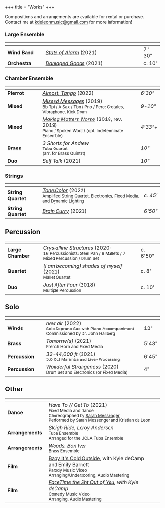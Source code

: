 +++
title = "Works"
+++


Compositions and arrangements are available for rental or purchase. <br>
Contact me at [kdeleonmusic@gmail.com](mailto:kdeleonmusic@gmail.com) for more information!
### Large Ensemble

| <img width=120/> | <img width=400/>                                 | <img width=50/> |
| ---------------- | ------------------------------------------------ | --------------- |
| **Wind Band**    | [_State of Alarm_](/works/state_of_alarm) (2021) | 7 ' 30"         |
| **Orchestra**    | [_Damaged Goods_](/works/damaged_goods) (2021)   | c. 10'          |

### Chamber Ensemble

| <img width=120/> | <img width=400/>                                                                                                                           | <img width=50/> |
| ---------------- | ------------------------------------------------------------------------------------------------------------------------------------------ | --------------- |
| **Pierrot**      | [_Almost, Tango_](/works/almost_tango) (2022)                                                                                              | *6'30"*         |
| **Mixed**        | [_Missed Messages_](/works/missed_messages) (2019)<br><sub>Bb Tpt / A Sax / Tbn / Pno / Perc: Crotales, Vibraphone, Kick Drum</sub>        | *9-10"*         |
| **Mixed**        | [_Making Matters Worse_](/works/making_matters_worse)  (2018, rev. 2019)<br><sub>Piano / Spoken Word / (opt. Indeterminate Ensemble)</sub> | *4'33"+*        |
| **Brass**        | _3 Shorts for Andrew_<br><sub>Tuba Quartet<br>(arr. for Brass Quintet)</sub>                                                               | *10"*           |
| **Duo**          | _Self Talk_  (2021)<br>                                                                                                                    | *10"*           |

### Strings

| <img width=120/>   | <img width=400/>                                                                                                                                                           |          |
| ------------------ | -------------------------------------------------------------------------------------------------------------------------------------------------------------------------- | -------- |
| **String Quartet** | [*Tone:Color*](/works/tone_color) (2022)                                           <br><sub>Amplified String Quartet, Electronics, Fixed Media, and Dynamic Lighting</sub> | *c. 45'* |
| **String Quartet** | [*Brain Curry*](/works/brain_curry) (2021)                                                                                                                                 | *6'50"*  |
## Percussion
| <img width=120/>  | <img width=400/>                                                                                                                                  |          |
| ----------------- | ------------------------------------------------------------------------------------------------------------------------------------------------- | -------- |
| **Large Chamber** | *Crystalline Structures* (2020)                          <br><sub>16 Percussionists: Steel Pan / 6 Mallets / 7 Mixed Percussion / Drum Set </sub> | c. 6'50" |
| **Quartet**       | *(i am becoming) shades of myself*  (2021)<br><sub>Mallet Quartet</sub>                                                                           | c. 8'    |
| **Duo**           | *Just After Four* (2018)                                        <br><sub>Multiple Percussion</sub>                                                | c. 10'   |
## Solo
| <img width=120/>   | <img width=400/>                                                                                                                                                     |       |
| ------------------ | -------------------------------------------------------------------------------------------------------------------------------------------------------------------- | ----- |
| **Winds**          | *new air* (2022)                                                       <br><sub>Solo Soprano Sax with Piano Accompaniment<br>Commissioned by Dr. John Hallberg</sub> | 12"   |
| **Brass**          | *Tomorrw(s)*  (2021)                                              <br><sub>French Horn and Fixed Media</sub>                                                         | 5'43" |
| **Percussion**     | *32-44,000 ft* (2021)                                            <br><sub>5.0 Oct Marimba and Live-Processing</sub>                                                  | 6'45" |
| **Percussion**<br> | *Wonderful Strangeness* (2020)                           <br><sub>Drum Set and Electronics (or Fixed Media)</sub>                                                    | 4"    |
## Other

| <img width=120/> | <img width=400/>                                                                                                                                                                                                                  |     |
| ---------------- | --------------------------------------------------------------------------------------------------------------------------------------------------------------------------------------------------------------------------------- | --- |
| **Dance**        | *Have To // Get To* (2021)                                      <br><sub>Fixed Media and Dance<br>Choreographed by [Sarah Messenger](https://www.sarahmessenger.com/) <br>Performed by Sarah Messenger and Kristian de Leon</sub> |     |
| **Arrangements** | *Sleigh Ride, Leroy Anderson*<br><sub>Tuba Ensemble   <br>Arranged for the UCLA Tuba Ensemble</sub>                                                                                                                               |     |
| **Arrangements** | *Woods, Bon Iver*<br><sub>Brass Ensemble</sub>                                                                                                                                                                                    |     |
| **Film**<br>     | [Baby It's Cold Outside](https://www.youtube.com/watch?v=9csweWktG84), with Kyle deCamp and Emily Barnett<br><sub>Parody Music Video  <br>Arranging/Underscoring, Audio Mastering</sub><br>                                       |     |
| **Film**         | *[FaceTime the Sht Out of You](https://www.youtube.com/watch?v=GVOg6lGmoW0), with Kyle deCamp* <br><sub>Comedy Music Video<br>Arranging, Audio Mastering</sub>                                                                    |     |
